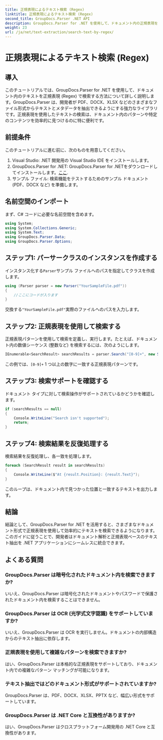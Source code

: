 ```yaml
---
title: 正規表現によるテキスト検索 (Regex)
linktitle: 正規表現によるテキスト検索 (Regex)
second_title: GroupDocs.Parser .NET API
description: GroupDocs.Parser for .NET を使用して、ドキュメント内の正規表現を使用してテキストを検索する方法を学習します。特定のコンテンツを簡単に抽出します。
weight: 23
url: /ja/net/text-extraction/search-text-by-regex/
---
```


# 正規表現によるテキスト検索 (Regex)

## 導入
このチュートリアルでは、GroupDocs.Parser for .NET を使用して、ドキュメント内のテキストを正規表現 (Regex) で検索する方法について詳しく説明します。GroupDocs.Parser は、開発者が PDF、DOCX、XLSX などのさまざまなファイル形式からテキストとメタデータを抽出できるようにする強力なライブラリです。正規表現を使用したテキストの検索は、ドキュメント内のパターンや特定のコンテンツを効率的に見つけるのに特に便利です。
## 前提条件
このチュートリアルに進む前に、次のものを用意してください。
1. Visual Studio: .NET 開発用の Visual Studio IDE をインストールします。
2.  GroupDocs.Parser for .NET: GroupDocs.Parser for .NETをダウンロードしてインストールします。[ここ](https://releases.groupdocs.com/parser/net/).
3. サンプル ファイル: 検索機能をテストするためのサンプル ドキュメント (PDF、DOCX など) を準備します。

## 名前空間のインポート
まず、C# コードに必要な名前空間を含めます。
```csharp
using System;
using System.Collections.Generic;
using System.Text;
using GroupDocs.Parser.Data;
using GroupDocs.Parser.Options;
```
## ステップ1: パーサークラスのインスタンスを作成する
インスタンス化する`Parser`サンプル ファイルへのパスを指定してクラスを作成します。
```csharp
using (Parser parser = new Parser("YourSampleFile.pdf"))
{
    //ここにコードが入ります
}
```
交換する`"YourSampleFile.pdf"`実際のファイルへのパスを入力します。
## ステップ2: 正規表現を使用して検索する
正規表現パターンを使用して検索を定義し、実行します。たとえば、ドキュメント内の数値シーケンス (整数など) を検索するには、次のようにします。
```csharp
IEnumerable<SearchResult> searchResults = parser.Search("[0-9]+", new SearchOptions(true, false, true));
```
この例では、`[0-9]+` 1 つ以上の数字に一致する正規表現パターンです。
## ステップ3: 検索サポートを確認する
ドキュメント タイプに対して検索操作がサポートされているかどうかを確認します。
```csharp
if (searchResults == null)
{
    Console.WriteLine("Search isn't supported");
    return;
}
```
## ステップ4: 検索結果を反復処理する
検索結果を反復処理し、各一致を処理します。
```csharp
foreach (SearchResult result in searchResults)
{
    Console.WriteLine($"At {result.Position}: {result.Text}");
}
```
このループは、ドキュメント内で見つかった位置と一致するテキストを出力します。

## 結論
結論として、GroupDocs.Parser for .NET を活用すると、さまざまなドキュメント形式で正規表現を使用して効率的にテキストを検索できるようになります。このガイドに従うことで、開発者はドキュメント解析と正規表現ベースのテキスト抽出を .NET アプリケーションにシームレスに統合できます。

## よくある質問
### GroupDocs.Parser は暗号化されたドキュメント内を検索できますか?
いいえ、GroupDocs.Parser は暗号化されたドキュメントやパスワードで保護されたドキュメント内を検索することはできません。
### GroupDocs.Parser は OCR (光学式文字認識) をサポートしていますか?
いいえ、GroupDocs.Parser は OCR を実行しません。ドキュメントの内部構造からのテキスト抽出に依存します。
### 正規表現を使用して複雑なパターンを検索できますか?
はい、GroupDocs.Parser は本格的な正規表現をサポートしており、ドキュメント内での複雑なパターン マッチングが可能になります。
### テキスト抽出ではどのドキュメント形式がサポートされていますか?
GroupDocs.Parser は、PDF、DOCX、XLSX、PPTX など、幅広い形式をサポートしています。
### GroupDocs.Parser は .NET Core と互換性がありますか?
はい、GroupDocs.Parser はクロスプラットフォーム開発用の .NET Core と互換性があります。
